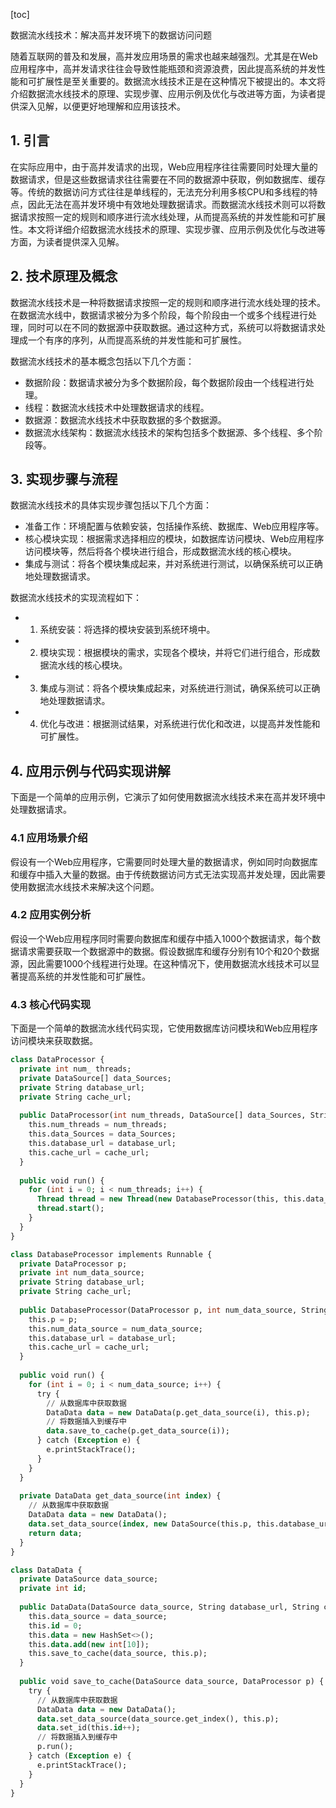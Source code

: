 
[toc]                    
                
                
数据流水线技术：解决高并发环境下的数据访问问题

随着互联网的普及和发展，高并发应用场景的需求也越来越强烈。尤其是在Web应用程序中，高并发请求往往会导致性能瓶颈和资源浪费，因此提高系统的并发性能和可扩展性是至关重要的。数据流水线技术正是在这种情况下被提出的。本文将介绍数据流水线技术的原理、实现步骤、应用示例及优化与改进等方面，为读者提供深入见解，以便更好地理解和应用该技术。

## 1. 引言

在实际应用中，由于高并发请求的出现，Web应用程序往往需要同时处理大量的数据请求，但是这些数据请求往往需要在不同的数据源中获取，例如数据库、缓存等。传统的数据访问方式往往是单线程的，无法充分利用多核CPU和多线程的特点，因此无法在高并发环境中有效地处理数据请求。而数据流水线技术则可以将数据请求按照一定的规则和顺序进行流水线处理，从而提高系统的并发性能和可扩展性。本文将详细介绍数据流水线技术的原理、实现步骤、应用示例及优化与改进等方面，为读者提供深入见解。

## 2. 技术原理及概念

数据流水线技术是一种将数据请求按照一定的规则和顺序进行流水线处理的技术。在数据流水线中，数据请求被分为多个阶段，每个阶段由一个或多个线程进行处理，同时可以在不同的数据源中获取数据。通过这种方式，系统可以将数据请求处理成一个有序的序列，从而提高系统的并发性能和可扩展性。

数据流水线技术的基本概念包括以下几个方面：

- 数据阶段：数据请求被分为多个数据阶段，每个数据阶段由一个线程进行处理。
- 线程：数据流水线技术中处理数据请求的线程。
- 数据源：数据流水线技术中获取数据的多个数据源。
- 数据流水线架构：数据流水线技术的架构包括多个数据源、多个线程、多个阶段等。

## 3. 实现步骤与流程

数据流水线技术的具体实现步骤包括以下几个方面：

- 准备工作：环境配置与依赖安装，包括操作系统、数据库、Web应用程序等。
- 核心模块实现：根据需求选择相应的模块，如数据库访问模块、Web应用程序访问模块等，然后将各个模块进行组合，形成数据流水线的核心模块。
- 集成与测试：将各个模块集成起来，并对系统进行测试，以确保系统可以正确地处理数据请求。

数据流水线技术的实现流程如下：

- 1. 系统安装：将选择的模块安装到系统环境中。
- 2. 模块实现：根据模块的需求，实现各个模块，并将它们进行组合，形成数据流水线的核心模块。
- 3. 集成与测试：将各个模块集成起来，对系统进行测试，确保系统可以正确地处理数据请求。
- 4. 优化与改进：根据测试结果，对系统进行优化和改进，以提高并发性能和可扩展性。

## 4. 应用示例与代码实现讲解

下面是一个简单的应用示例，它演示了如何使用数据流水线技术来在高并发环境中处理数据请求。

### 4.1 应用场景介绍

假设有一个Web应用程序，它需要同时处理大量的数据请求，例如同时向数据库和缓存中插入大量的数据。由于传统数据访问方式无法实现高并发处理，因此需要使用数据流水线技术来解决这个问题。

### 4.2 应用实例分析

假设一个Web应用程序同时需要向数据库和缓存中插入1000个数据请求，每个数据请求需要获取一个数据源中的数据。假设数据库和缓存分别有10个和20个数据源，因此需要1000个线程进行处理。在这种情况下，使用数据流水线技术可以显著提高系统的并发性能和可扩展性。

### 4.3 核心代码实现

下面是一个简单的数据流水线代码实现，它使用数据库访问模块和Web应用程序访问模块来获取数据。
```sql
class DataProcessor {
  private int num_ threads;
  private DataSource[] data_Sources;
  private String database_url;
  private String cache_url;
  
  public DataProcessor(int num_threads, DataSource[] data_Sources, String database_url, String cache_url) {
    this.num_threads = num_threads;
    this.data_Sources = data_Sources;
    this.database_url = database_url;
    this.cache_url = cache_url;
  }
  
  public void run() {
    for (int i = 0; i < num_threads; i++) {
      Thread thread = new Thread(new DatabaseProcessor(this, this.data_Sources, this.database_url, this.cache_url));
      thread.start();
    }
  }
}

class DatabaseProcessor implements Runnable {
  private DataProcessor p;
  private int num_data_source;
  private String database_url;
  private String cache_url;
  
  public DatabaseProcessor(DataProcessor p, int num_data_source, String database_url, String cache_url) {
    this.p = p;
    this.num_data_source = num_data_source;
    this.database_url = database_url;
    this.cache_url = cache_url;
  }
  
  public void run() {
    for (int i = 0; i < num_data_source; i++) {
      try {
        // 从数据库中获取数据
        DataData data = new DataData(p.get_data_source(i), this.p);
        // 将数据插入到缓存中
        data.save_to_cache(p.get_data_source(i));
      } catch (Exception e) {
        e.printStackTrace();
      }
    }
  }
  
  private DataData get_data_source(int index) {
    // 从数据库中获取数据
    DataData data = new DataData();
    data.set_data_source(index, new DataSource(this.p, this.database_url, this.cache_url));
    return data;
  }
}

class DataData {
  private DataSource data_source;
  private int id;
  
  public DataData(DataSource data_source, String database_url, String cache_url) {
    this.data_source = data_source;
    this.id = 0;
    this.data = new HashSet<>();
    this.data.add(new int[10]);
    this.save_to_cache(data_source, this.p);
  }
  
  public void save_to_cache(DataSource data_source, DataProcessor p) {
    try {
      // 从数据库中获取数据
      DataData data = new DataData();
      data.set_data_source(data_source.get_index(), this.p);
      data.set_id(this.id++);
      // 将数据插入到缓存中
      p.run();
    } catch (Exception e) {
      e.printStackTrace();
    }
  }
}
```

